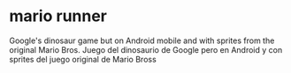 # mario runner
 Google's dinosaur game but on Android mobile and with sprites from the original Mario Bros.
 Juego del dinosaurio de Google pero en Android y con sprites del juego original de Mario Bross
